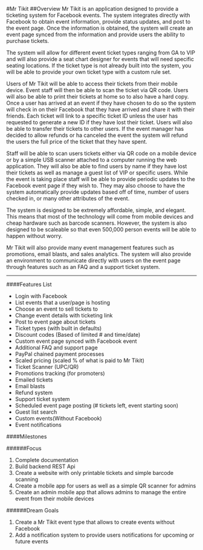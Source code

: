 #Mr Tikit
##Overview
Mr Tikit is an application designed to provide a ticketing system for Facebook events. The system integrates directly with Facebook to obtain event information, provide status updates, and post to the event page. Once the information is obtained, the system will create an event page synced from the information and provide users the ability to purchase tickets. 

The system will allow for different event ticket types ranging from GA to VIP and will also provide a seat chart designer for events that will need specific seating locations. If the ticket type is not already built into the system, you will be able to provide your own ticket type with a custom rule set.

Users of Mr Tikit will be able to access their tickets from their mobile device. Event staff will then be able to scan the ticket via QR code. Users will also be able to print their tickets at home so to also have a hard copy. Once a user has arrived at an event if they have chosen to do so the system will check in on their Facebook that they have arrived and share it with their friends. Each ticket will link to a specific ticket ID unless the user has requested to generate a new ID if they have lost their ticket. Users will also be able to transfer their tickets to other users. If the event manager has decided to allow refunds or ha canceled the event the system will refund the users the full price of the ticket that they have spent.

Staff will be able to scan users tickets either via QR code on a mobile device or by a simple USB scanner attached to a computer running the web application. They will also be able to find users by name if they have lost their tickets as well as manage a guest list of VIP or specific users. While the event is taking place staff will be able to provide periodic updates to the Facebook event page if they wish to. They may also choose to have the system automatically provide updates based off of time, number of users checked in, or many other attributes of the event.

The system is designed to be extremely affordable, simple, and elegant. This means that most of the technology will come from mobile devices and cheap hardware such as barcode scanners. However, the system is also designed to be scaleable so that even 500,000 person events will be able to happen without worry.

Mr Tikit will also provide many event management features such as promotions, email blasts, and sales analytics. The system will also provide an environment to communicate directly with users on the event page through features such as an FAQ and a support ticket system. 

******


####Features List

* Login with Facebook
* List events that a user/page is hosting
* Choose an event to sell tickets to
* Change event details with ticketing link
* Post to event page about tickets
* Ticket types (with built in defaults)
* Discount codes (Based of limited # and time/date)
* Custom event page synced with Facebook event
* Additional FAQ and support page
* PayPal chained payment processes
* Scaled pricing (scaled % of what is paid to Mr Tikit)
* Ticket Scanner (UPC/QR)
* Promotions tracking (for promoters)
* Emailed tickets
* Email blasts
* Refund system
* Support ticket system
* Scheduled event page posting (# tickets left, event starting soon)
* Guest list search
* Custom events(Without Facebook)
* Event notifications


####Milestones

######Focus
1. Complete documentation
2. Build backend REST Api
3. Create a website with only printable tickets and simple barcode scanning
4. Create a mobile app for users as well as a simple QR scanner for admins
5. Create an admin mobile app that allows admins to manage the entire event from their mobile devices

######Dream Goals
1. Create a Mr Tikit event type that allows to create events without Facebook
2. Add a notification system to provide users notifications for upcoming or future events	